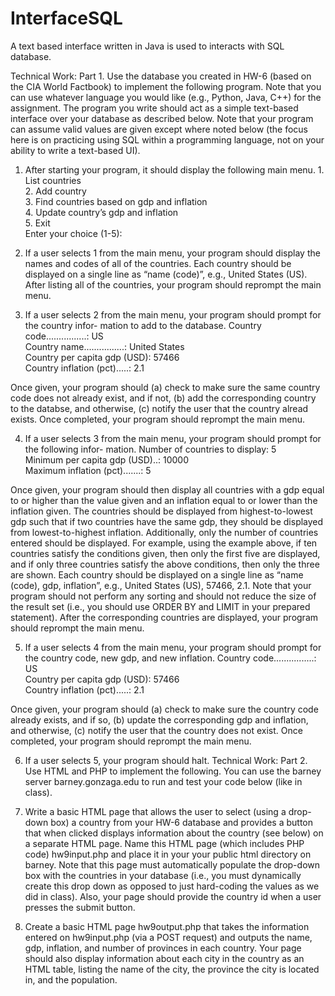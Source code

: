 # InterfaceSQL
A text based interface written in Java is used to interacts with SQL database. 

Technical Work: Part 1. Use the database you created in HW-6 (based on the CIA World Factbook) to implement the following program. Note that you can use whatever language you would like (e.g., Python, Java, C++) for the assignment. The program you write should act as a simple text-based interface over your database as described below. Note that your program can assume valid values are given except where noted below (the focus here is on practicing using SQL within a programming language, not on your ability to write a text-based UI).

1. After starting your program, it should display the following main menu.
        1. List countries       
        2. Add country      
        3. Find countries based on gdp and inflation      
        4. Update country’s gdp and inflation     
        5. Exit     
        Enter your choice (1-5):    
        
2. If a user selects 1 from the main menu, your program should display the names and codes of all of the countries. Each country should be displayed on a single line as “name (code)”, e.g., United States (US). After listing all of the countries, your program should reprompt the main menu.

3. If a user selects 2 from the main menu, your program should prompt for the country infor- mation to add to the database.
        Country code................: US        
        Country name................: United States       
        Country per capita gdp (USD): 57466       
        Country inflation (pct).....: 2.1       
        
Once given, your program should (a) check to make sure the same country code does not already exist, and if not, (b) add the corresponding country to the databse, and otherwise, (c) notify the user that the country alread exists. Once completed, your program should reprompt the main menu.

4. If a user selects 3 from the main menu, your program should prompt for the following infor- mation.
        Number of countries to display: 5       
        Minimum per capita gdp (USD)..: 10000       
        Maximum inflation (pct).......: 5       
 
Once given, your program should then display all countries with a gdp equal to or higher than the value given and an inflation equal to or lower than the inflation given. The countries should be displayed from highest-to-lowest gdp such that if two countries have the same gdp, they should be displayed from lowest-to-highest inflation. Additionally, only the number of countries entered should be displayed. For example, using the example above, if ten countries satisfy the conditions given, then only the first five are displayed, and if only three countries satisfy the above conditions, then only the three are shown. Each country should be displayed on a single line as “name (code), gdp, inflation”, e.g., United States (US), 57466, 2.1. Note that your program should not perform any sorting and should not reduce the size of the result set (i.e., you should use ORDER BY and LIMIT in your prepared statement). After the corresponding countries are displayed, your program should reprompt the main menu.

5. If a user selects 4 from the main menu, your program should prompt for the country code, new gdp, and new inflation.
Country code................: US          
Country per capita gdp (USD): 57466     
Country inflation (pct).....: 2.1       
        
Once given, your program should (a) check to make sure the country code already exists, and if so, (b) update the corresponding gdp and inflation, and otherwise, (c) notify the user that the country does not exist. Once completed, your program should reprompt the main menu.

6. If a user selects 5, your program should halt.
Technical Work: Part 2. Use HTML and PHP to implement the following. You can use the
barney server barney.gonzaga.edu to run and test your code below (like in class).

7. Write a basic HTML page that allows the user to select (using a drop-down box) a country from your HW-6 database and provides a button that when clicked displays information about the country (see below) on a separate HTML page. Name this HTML page (which includes PHP code) hw9input.php and place it in your your public html directory on barney. Note that this page must automatically populate the drop-down box with the countries in your database (i.e., you must dynamically create this drop down as opposed to just hard-coding the values as we did in class). Also, your page should provide the country id when a user presses the submit button.

8. Create a basic HTML page hw9output.php that takes the information entered on hw9input.php (via a POST request) and outputs the name, gdp, inflation, and number of provinces in each country. Your page should also display information about each city in the country as an HTML table, listing the name of the city, the province the city is located in, and the population.
